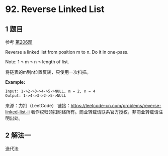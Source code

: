 # 92. Reverse Linked List

## 1 题目

参考 [第206题](reverse_linked_list.html)

Reverse a linked list from position m to n. Do it in one-pass.

Note: 1 ≤ m ≤ n ≤ length of list.

将链表的m到n位置反转，只使用一次扫描。

**Example:**

```
Input: 1->2->3->4->5->NULL, m = 2, n = 4
Output: 1->4->3->2->5->NULL
```

来源：力扣（LeetCode）
链接：https://leetcode-cn.com/problems/reverse-linked-list-ii
著作权归领扣网络所有。商业转载请联系官方授权，非商业转载请注明出处。

## 2 解法一

迭代法

```java

```

